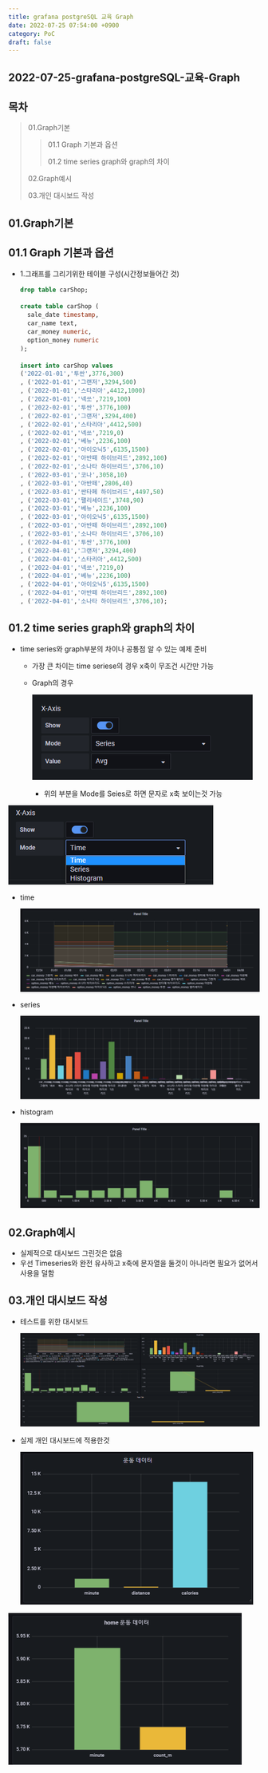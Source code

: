 ```yaml
---
title: grafana postgreSQL 교육 Graph
date: 2022-07-25 07:54:00 +0900
category: PoC
draft: false
---
```


## 2022-07-25-grafana-postgreSQL-교육-Graph

## 목차

 >01.Graph기본
 >
 >> 01.1 Graph 기본과 옵션
 >>
 >> 01.2 time series  graph와 graph의 차이
 >
 >02.Graph예시
 >
 >03.개인 대시보드 작성

##  01.Graph기본

## 01.1 Graph 기본과 옵션

- 1.그래프를 그리기위한 테이블 구성(시간정보들어간 것)

  ```sql
  drop table carShop;
  
  create table carShop (
  	sale_date timestamp,
  	car_name text,
  	car_money numeric,
  	option_money numeric
  );
  
  insert into carShop values
  ('2022-01-01','투싼',3776,300)
  , ('2022-01-01','그랜저',3294,500)
  , ('2022-01-01','스타리아',4412,1000)
  , ('2022-01-01','넥쏘',7219,100)
  , ('2022-02-01','투싼',3776,100)
  , ('2022-02-01','그랜저',3294,400)
  , ('2022-02-01','스타리아',4412,500)
  , ('2022-02-01','넥쏘',7219,0)
  , ('2022-02-01','베뉴',2236,100)
  , ('2022-02-01','아이오닉5',6135,1500)
  , ('2022-02-01','아반떼 하이브리드',2892,100)
  , ('2022-02-01','소나타 하이브리드',3706,10)
  , ('2022-03-01','코나',3058,10)
  , ('2022-03-01','아반떼',2806,40)
  , ('2022-03-01','싼타페 하이브리드',4497,50)
  , ('2022-03-01','팰리세이드',3748,90)
  , ('2022-03-01','베뉴',2236,100)
  , ('2022-03-01','아이오닉5',6135,1500)
  , ('2022-03-01','아반떼 하이브리드',2892,100)
  , ('2022-03-01','소나타 하이브리드',3706,10)
  , ('2022-04-01','투싼',3776,100)
  , ('2022-04-01','그랜저',3294,400)
  , ('2022-04-01','스타리아',4412,500)
  , ('2022-04-01','넥쏘',7219,0)
  , ('2022-04-01','베뉴',2236,100)
  , ('2022-04-01','아이오닉5',6135,1500)
  , ('2022-04-01','아반떼 하이브리드',2892,100)
  , ('2022-04-01','소나타 하이브리드',3706,10);
  ```

## 01.2 time series  graph와 graph의 차이

- time series와 graph부분의 차이나 공통점 알 수 있는 예제 준비

  - 가장 큰 차이는 time seriese의 경우 x축이 무조건 시간만 가능

  - Graph의 경우

    ![image-20220802142613182](../../assets/img/post/2022-07-25-grafana-postgreSQL-교육-Graph/image-20220802142613182.png)

    - 위의 부분을 Mode를 Seies로 하면 문자로 x축 보이는것 가능


![image-20220802142642954](../../assets/img/post/2022-07-25-grafana-postgreSQL-교육-Graph/image-20220802142642954.png)

- time 

  ![image-20220802142709719](../../assets/img/post/2022-07-25-grafana-postgreSQL-교육-Graph/image-20220802142709719.png)

- series

  ![image-20220802142719476](../../assets/img/post/2022-07-25-grafana-postgreSQL-교육-Graph/image-20220802142719476.png)

- histogram

  ![image-20220802142733996](../../assets/img/post/2022-07-25-grafana-postgreSQL-교육-Graph/image-20220802142733996.png)

## 02.Graph예시

- 실제적으로 대시보드 그린것은 없음
- 우선 Timeseries와 완전 유사하고 x축에 문자열을 둘것이 아니라면 필요가 없어서 사용을 덜함

## 03.개인 대시보드 작성

- 테스트를 위한 대시보드

  ![image-20220802142827519](../../assets/img/post/2022-07-25-grafana-postgreSQL-교육-Graph/image-20220802142827519.png)

- 실제 개인 대시보드에 적용한것

  ![image-20220802143135122](../../assets/img/post/2022-07-25-grafana-postgreSQL-교육-Graph/image-20220802143135122.png)

![image-20220802143140086](../../assets/img/post/2022-07-25-grafana-postgreSQL-교육-Graph/image-20220802143140086.png)

